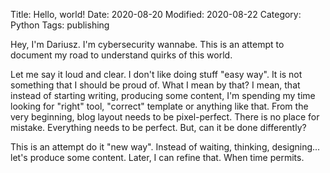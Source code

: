 Title: Hello, world!
Date: 2020-08-20
Modified: 2020-08-22
Category: Python
Tags: publishing

Hey, I'm Dariusz. I'm cybersecurity wannabe.
This is an attempt to document my road to understand quirks of this world.

Let me say it loud and clear. I don't like doing stuff "easy way". It is not something that I should be proud of. What I mean by that? I mean, that instead of starting writing, producing some content, I'm spending my time looking for "right" tool, "correct" template or anything like that. From the very beginning, blog layout needs to be pixel-perfect. There is no place for mistake. Everything needs to be perfect. But, can it be done differently?

This is an attempt do it "new way". Instead of waiting, thinking, designing... let's produce some content.
Later, I can refine that. When time permits.
